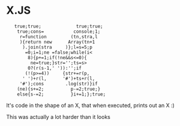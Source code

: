 X.JS
===========
       true;true;             true;true;
        true;cons=           console;1;
         r=function         (tn,stra,l
         ){return new      Array(tn+1
          ).join(stra     )};l=s=5;p
           =0;i=1;ne =false;while(i<
            8){p+=1;if(!ne&&s<=0){
             ne=true;}str='';ts=s>
            0?(r(s-1,' ')):'';if
           (!(p>=4))     {str+=r(p,
          ' ')+r(l,      '#')+ts+r(l,
         '#');cons        .log(str)}if
        (ne){s+=2;          p-=2;true;}
        else{s-=2;          }i+=1;};true;


It's code in the shape of an X, that when executed, prints out an X :)

This was actually a lot harder than it looks